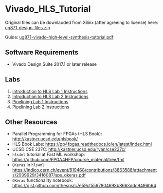 # Vivado_HLS_Tutorial

Original files can be downlaoded from Xilinx (after agreeing to license) here: [ug871-design-files.zip](https://www.xilinx.com/cgi-bin/docs/ctdoc?cid=026f56e2-0a0f-4986-aeb7-e92917398939;d=ug871-design-files.zip)

Guide: [ug871-vivado-high-level-synthesis-tutorial.pdf](ug871-vivado-high-level-synthesis-tutorial.pdf)

## Software Requirements
- Vivado Design Suite 2017.1 or later release

## Labs

1. [Introduction to HLS Lab 1 Instructions](Introduction/lab1/README.md)
1. [Introduction to HLS Lab 2 Instructions](Introduction/lab2/README.md)
1. [Pipelining Lab 1 Instructions](Design_Optimization/lab1/README.md)
1. [Pipelining Lab 2 Instructions](Design_Optimization/lab2/README.md)

## Other Resources 
- Parallel Programming for FPGAs (HLS Book): http://kastner.ucsd.edu/hlsbook/
- HLS Book Labs: https://pp4fpgas.readthedocs.io/en/latest/index.html
- UCSD CSE 237C: http://kastner.ucsd.edu/ryan/cse237c/
- `hls4ml` tutorial at Fast ML workshop: https://github.com/FPGA4HEP/course_material/tree/fml
- `QKeras` in `hls4ml`: https://indico.cern.ch/event/919468/contributions/3863588/attachments/2039929/3416087/sps_qkeras.pdf
- `QKeras` functionality notebook: https://gist.github.com/thesps/c7e59cf5597804693b8663ddc9496b64
